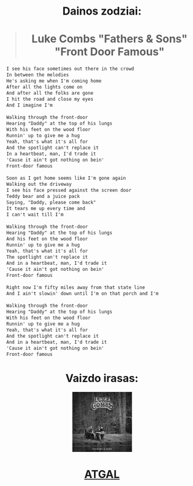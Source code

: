 <center>

# **Dainos zodziai:**
> # **Luke Combs "Fathers & Sons" "Front Door Famous"**</center>
>
>```
> I see his face sometimes out there in the crowd
> In between the melodies
> He's asking me when I'm coming home
> After all the lights come on
> And after all the folks are gone
> I hit the road and close my eyes
> And I imagine I'm
>
> Walking through the front-door
> Hearing "Daddy" at the top of his lungs
> With his feet on the wood floor
> Runnin' up to give me a hug
> Yeah, that's what it's all for
> And the spotlight can't replace it
> In a heartbeat, man, I'd trade it
> 'Cause it ain't got nothing on bein'
> Front-door famous
>
> Soon as I get home seems like I'm gone again
> Walking out the driveway
> I see his face pressed against the screen door
> Teddy bear and a juice pack
> Saying, "Daddy, please come back"
> It tears me up every time and
> I can't wait till I'm
>
> Walking through the front-door
> Hearing "Daddy" at the top of his lungs
> And his feet on the wood floor
> Runnin' up to give me a hug
> Yeah, that's what it's all for
> The spotlight can't replace it
> And in a heartbeat, man, I'd trade it
> 'Cause it ain't got nothing on bein'
> Front-door famous
>
> Right now I'm fifty miles away from that state line
> And I ain't slowin' down until I'm on that porch and I'm
>
> Walking through the front-door
> Hearing "Daddy" at the top of his lungs
> With his feet on the wood floor
> Runnin' up to give me a hug
> Yeah, that's what it's all for
> And the spotlight can't replace it
> And in a heartbeat, man, I'd trade it
> 'Cause it ain't got nothing on bein'
> Front-door famous
>```
<center>

# **Vaizdo irasas**: 
[![alt text](image-8.png)](https://www.youtube.com/watch?v=vpi5Bdq8-U0)
#  [**ATGAL**](../contents.md)</center>
